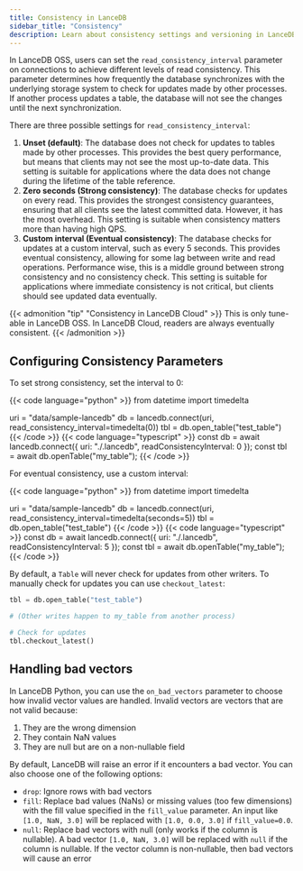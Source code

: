 ```yaml
---
title: Consistency in LanceDB
sidebar_title: "Consistency"
description: Learn about consistency settings and versioning in LanceDB tables.
---
```


In LanceDB OSS, users can set the `read_consistency_interval` parameter on connections to achieve different levels of read consistency. This parameter determines how frequently the database synchronizes with the underlying storage system to check for updates made by other processes. If another process updates a table, the database will not see the changes until the next synchronization.

There are three possible settings for `read_consistency_interval`:

1. **Unset (default)**: The database does not check for updates to tables made by other processes. This provides the best query performance, but means that clients may not see the most up-to-date data. This setting is suitable for applications where the data does not change during the lifetime of the table reference.
2. **Zero seconds (Strong consistency)**: The database checks for updates on every read. This provides the strongest consistency guarantees, ensuring that all clients see the latest committed data. However, it has the most overhead. This setting is suitable when consistency matters more than having high QPS.
3. **Custom interval (Eventual consistency)**: The database checks for updates at a custom interval, such as every 5 seconds. This provides eventual consistency, allowing for some lag between write and read operations. Performance wise, this is a middle ground between strong consistency and no consistency check. This setting is suitable for applications where immediate consistency is not critical, but clients should see updated data eventually.

{{< admonition "tip" "Consistency in LanceDB Cloud" >}}
This is only tune-able in LanceDB OSS. In LanceDB Cloud, readers are always eventually consistent.
{{< /admonition >}}

## Configuring Consistency Parameters

To set strong consistency, set the interval to 0:

{{< code language="python" >}}
from datetime import timedelta

uri = "data/sample-lancedb"
db = lancedb.connect(uri, read_consistency_interval=timedelta(0))
tbl = db.open_table("test_table")
{{< /code >}}
{{< code language="typescript" >}}
const db = await lancedb.connect({ uri: "./.lancedb", readConsistencyInterval: 0 });
const tbl = await db.openTable("my_table");
{{< /code >}}

For eventual consistency, use a custom interval:

{{< code language="python" >}}
from datetime import timedelta

uri = "data/sample-lancedb"
db = lancedb.connect(uri, read_consistency_interval=timedelta(seconds=5))
tbl = db.open_table("test_table")
{{< /code >}}
{{< code language="typescript" >}}
const db = await lancedb.connect({ uri: "./.lancedb", readConsistencyInterval: 5 });
const tbl = await db.openTable("my_table");
{{< /code >}}


By default, a `Table` will never check for updates from other writers. To manually check for updates you can use `checkout_latest`:

```python
tbl = db.open_table("test_table")

# (Other writes happen to my_table from another process)

# Check for updates
tbl.checkout_latest()
```

## Handling bad vectors

In LanceDB Python, you can use the `on_bad_vectors` parameter to choose how
invalid vector values are handled. Invalid vectors are vectors that are not valid
because:

1. They are the wrong dimension
2. They contain NaN values
3. They are null but are on a non-nullable field

By default, LanceDB will raise an error if it encounters a bad vector. You can
also choose one of the following options:

* `drop`: Ignore rows with bad vectors
* `fill`: Replace bad values (NaNs) or missing values (too few dimensions) with
    the fill value specified in the `fill_value` parameter. An input like
    `[1.0, NaN, 3.0]` will be replaced with `[1.0, 0.0, 3.0]` if `fill_value=0.0`.
* `null`: Replace bad vectors with null (only works if the column is nullable).
    A bad vector `[1.0, NaN, 3.0]` will be replaced with `null` if the column is
    nullable. If the vector column is non-nullable, then bad vectors will cause an
    error
